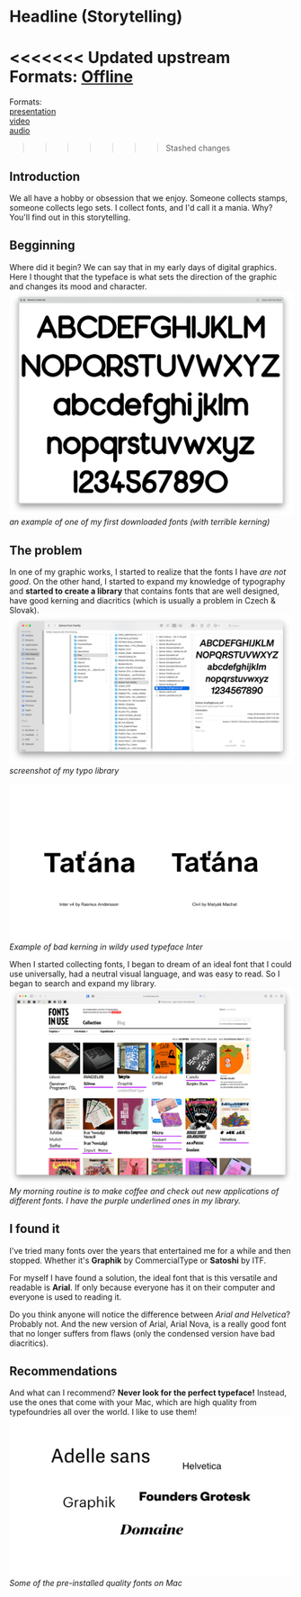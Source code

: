 # Headline (Storytelling)

<<<<<<< Updated upstream
Formats:
[Offline](presentation/storytelling.pdf) 
=======
Formats:\
[presentation](presentation/storytelling.pdf)\
[video](video/storytelling.mp4)\
[audio](Audio/storytelling.mp3)
>>>>>>> Stashed changes

## Introduction
We all have a hobby or obsession that we enjoy. Someone collects stamps, someone collects lego sets. I collect fonts, and I'd call it a mania. Why? You'll find out in this storytelling.

## Begginning
Where did it begin? We can say that in my early days of digital graphics. Here I thought that the typeface is what sets the direction of the graphic and changes its mood and character.
![an example of one of my first downloaded fonts](images/firsttypeface.png)
*an example of one of my first downloaded fonts (with terrible kerning)*

## The problem
In one of my graphic works, I started to realize that the fonts I have *are not good*. On the other hand, I started to expand my knowledge of typography and **started to create a library** that contains fonts that are well designed, have good kerning and diacritics (which is usually a problem in Czech & Slovak).
![My library of good fonts](images/library.png)*screenshot of my typo library*

![Example of bad kerning in wildy used typeface Inter](images/badkerning.png)
*Example of bad kerning in wildy used typeface Inter*

When I started collecting fonts, I began to dream of an ideal font that I could use universally, had a neutral visual language, and was easy to read. So I began to search and expand my library.
![My library of good fonts](images/Fontsinuse.png)*My morning routine is to make coffee and check out new applications of different fonts. I have the purple underlined ones in my library.*

## I found it
I've tried many fonts over the years that entertained me for a while and then stopped. Whether it's **Graphik** by CommercialType or **Satoshi** by ITF.  

For myself I have found a solution, the ideal font that is this versatile and readable is **Arial**. If only because everyone has it on their computer and everyone is used to reading it.

Do you think anyone will notice the difference between *Arial and Helvetica*? Probably not. And the new version of Arial, Arial Nova, is a really good font that no longer suffers from flaws (only the condensed version have bad diacritics).

## Recommendations
And what can I recommend? **Never look for the perfect typeface!** Instead, use the ones that come with your Mac, which are high quality from typefoundries all over the world. I like to use them!
![My library of good fonts](images/macfonts.png)
*Some of the pre-installed quality fonts on Mac*